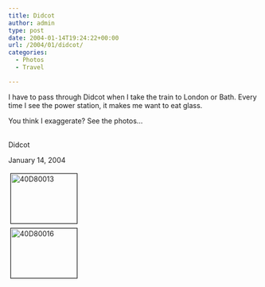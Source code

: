 ```yaml
---
title: Didcot
author: admin
type: post
date: 2004-01-14T19:24:22+00:00
url: /2004/01/didcot/
categories:
  - Photos
  - Travel

---
```

I have to pass through Didcot when I take the train to London or Bath. Every time I see the power station, it makes me want to eat glass.<span style="color:#333333;"></p> 

<p>
  You think I exaggerate? See the photos&#8230;</span><br /> <!--more-->
  
  <br /> Didcot
</p>

<p>
  January 14, 2004
</p>

<p>
  <a href="/blog/wp-content/images/40D80013.jpg" onclick="window.open('/blog/wp-content/images/40D80013.jpg','popup','width=320,height=240,scrollbars=no,resizable=yes,toolbar=no,directories=no,location=no,menubar=no,status=yes,left=0,top=0');return false"><img src="/blog/wp-content/images/40D80013-tm.jpg" height="100" width="133" border="1" hspace="4" vspace="4" alt="40D80013" /></a><br /> <a href="/blog/wp-content/images/40D80016.jpg" onclick="window.open('/blog/wp-content/images/40D80016.jpg','popup','width=320,height=240,scrollbars=no,resizable=yes,toolbar=no,directories=no,location=no,menubar=no,status=yes,left=0,top=0');return false"><img src="/blog/wp-content/images/40D80016-tm.jpg" height="100" width="133" border="1" hspace="4" vspace="4" alt="40D80016" /></a>
</p>